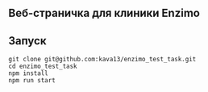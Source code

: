 ## Веб-страничка для клиники Enzimo

## Запуск

    git clone git@github.com:kava13/enzimo_test_task.git
    cd enzimo_test_task
    npm install
    npm run start
